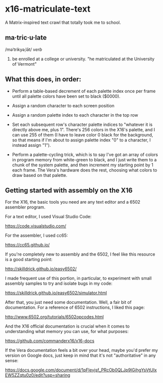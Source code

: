 # x16-matriculate-text

A Matrix-inspired text crawl that totally took me to school.

## ma·tric·u·late

/məˈtrikyəˌlāt/
_verb_

1. be enrolled at a college or university.
"he matriculated at the University of Vermont"

## What this does, in order:

* Perform a table-based decrement of each palette index once per frame until all palette colors have been set to black ($0000).

* Assign a random character to each screen position

* Assign a random palette index to each character in the top row

* Set each subsequent row's character palette indices to "whatever it is directly above me, plus 1". There's 256 colors in the X16's palette, and I can use 255 of them (I have to leave color 0 black for the background, so that means if I'm about to assign palette index "0" to a character, I instead assign "1").

* Perform a palette-cycling trick, which is to say I've got an array of colors in program memory from white-green to black, and I just write them to a chunk of the system palette, and then increment my starting point by 1 each frame. The Vera's hardware does the rest, choosing what colors to draw based on that palette.

## Getting started with assembly on the X16

For the X16, the basic tools you need are any text editor and a 6502 assembler program.

For a text editor, I used Visual Studio Code:

https://code.visualstudio.com/

For the assembler, I used cc65:

https://cc65.github.io/

If you're completely new to assembly and the 6502, I feel like this resource is a good starting point:

http://skilldrick.github.io/easy6502/

I made frequent use of this portion, in particular, to experiment with small assembly samples to try and isolate bugs in my code:

https://skilldrick.github.io/easy6502/simulator.html

After that, you just need some documentation. Well, a fair bit of documentation. For a reference of 6502 instructions, I liked this page:

http://www.6502.org/tutorials/6502opcodes.html

And the X16 official documentation is crucial when it comes to understanding what memory you can use, for what purposes:

https://github.com/commanderx16/x16-docs

If the Vera documentation feels a bit over your head, maybe you'd prefer my version on Google docs, just keep in mind that it's not "authoritative" in any sense:

https://docs.google.com/document/d/1pFlevjsf_PRcOb0QLJp9IGihgYsVtUIxEW5ZZqtu0z0/edit?usp=sharing
